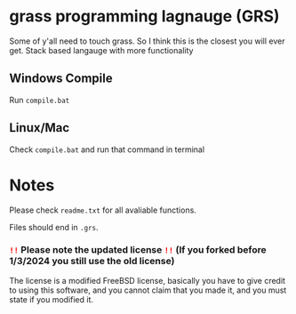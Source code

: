 # grass programming lagnauge (GRS)
Some of y'all need to touch grass. So I think this is the closest you will ever get.
Stack based langauge with more functionality

## Windows Compile
Run `compile.bat`

## Linux/Mac
Check `compile.bat` and run that command in terminal

# Notes
Please check `readme.txt` for all avaliable functions.

Files should end in `.grs`.

### <code style="color : red">!!</code> Please note the updated license <code style="color : red">!!</code> (If you forked before 1/3/2024 you still use the old license)<br>
The license is a modified FreeBSD license, basically you have to give credit to using this software, and you cannot claim that you made it, and you must state if you modified it.
